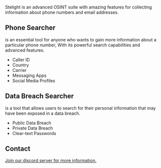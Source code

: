 Stelight is an advanced OSINT suite with amazing features for collecting information about phone numbers and email addresses.


## Phone Searcher
is an essential tool for anyone who wants to gain more information about a particular phone number, With its powerful search capabilities and advanced features.
* Caller ID
* Country
* Carrier
* Messaging Apps
* Social Media Profiles


## Data Breach Searcher
is a tool that allows users to search for their personal information that may have been exposed in a data breach.

* Public Data Breach
* Private Data Breach
* Clear-text Passwords

## Contact
[Join our discord server for more information.](https://discord.gg/XnYRm7Q3XM "Join our discord server for more information.")
